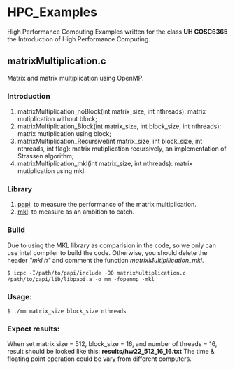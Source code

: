 # HPC_Examples
High Performance Computing Examples written for the class **UH COSC6365** the Introduction of High Performance Computing.

## matrixMultiplication.c
Matrix and matrix multiplication using OpenMP.
### Introduction
1. matrixMultiplication_noBlock(int matrix_size, int nthreads): matrix mutiplication without block;
2. matrixMultiplication_Block(int matrix_size, int block_size, int nthreads): matrix mutiplication using block;
3. matrixMultiplication_Recursive(int matrix_size, int block_size, int nthreads, int flag): matrix mutiplication recursively, an implementation of Strassen algorithm;
4. matrixMultiplication_mkl(int matrix_size, int nthreads): matrix mutiplication using mkl.

### Library
1. [papi](http://icl.cs.utk.edu/papi/): to measure the performance of the matrix multiplication.
2. [mkl](https://software.intel.com/en-us/intel-mkl): to measure as an ambition to catch.

### Build
Due to using the MKL library as comparision in the code, so we only can use intel compiler to build the code. Otherwise, you should delete the header *"mkl.h"* and comment the function *matrixMultipilication_mkl*.

```
$ icpc -I/path/to/papi/include -O0 matrixMultiplication.c /path/to/papi/lib/libpapi.a -o mm -fopenmp -mkl
```

### Usage:
```
$ ./mm matrix_size block_size nthreads
```

### Expect results:
When set matrix size = 512, block_size = 16, and number of threads = 16,
result should be looked like this: **results/hw22_512_16_16.txt**
The time & floating point operation could be vary from different computers.
